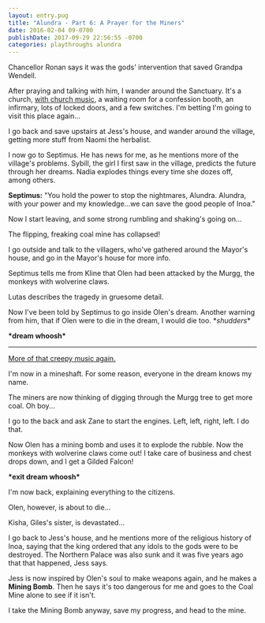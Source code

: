 ```yaml
---
layout: entry.pug
title: "Alundra - Part 6: A Prayer for the Miners"
date: 2016-02-04 09-0700
publishDate: 2017-09-29 22:56:55 -0700
categories: playthroughs alundra
---
```


Chancellor Ronan says it was the gods' intervention that saved Grandpa Wendell.

After praying and talking with him, I wander around the Sanctuary. It's a church, <a href="https://youtu.be/Z3InmMzDfrQ">with church music</a>, a waiting room for a confession booth, an infirmary, lots of locked doors, and a few switches. I'm betting I'm going to visit this place again...

I go back and save upstairs at Jess's house, and wander around the village, getting more stuff from Naomi the herbalist.

I now go to Septimus. He has news for me, as he mentions more of the village's problems. Sybill, the girl I first saw in the village, predicts the future through her dreams. Nadia explodes things every time she dozes off, among others.

**Septimus:** "You hold the power to stop the nightmares, Alundra. Alundra, with your power and my knowledge...we can save the good people of Inoa."

Now I start leaving, and some strong rumbling and shaking's going on...

The flipping, freaking coal mine has collapsed!

I go outside and talk to the villagers, who've gathered around the Mayor's house, and go in the Mayor's house for more info.

Septimus tells me from Kline that Olen had been attacked by the Murgg, the monkeys with wolverine claws.

Lutas describes the tragedy in gruesome detail.

Now I've been told by Septimus to go inside Olen's dream. Another warning from him, that if Olen were to die in the dream, I would die too. \**shudders*\*

**\*dream whoosh\***

---

<a href="https://youtu.be/EctW7EtfOzg">More of that creepy music again.</a>

I'm now in a mineshaft. For some reason, everyone in the dream knows my name.

The miners are now thinking of digging through the Murgg tree to get more coal. Oh boy...

I go to the back and ask Zane to start the engines. Left, left, right, left. I do that.

Now Olen has a mining bomb and uses it to explode the rubble. Now the monkeys with wolverine claws come out! I take care of business and chest drops down, and I get a Gilded Falcon!

**\*exit dream whoosh\***

I'm now back, explaining everything to the citizens.

Olen, however, is about to die...

Kisha, Giles's sister, is devastated...

I go back to Jess's house, and he mentions more of the religious history of Inoa, saying that the king ordered that any idols to the gods were to be destroyed. The Northern Palace was also sunk and it was five years ago that that happened, Jess says.

Jess is now inspired by Olen's soul to make weapons again, and he makes a **Mining Bomb**. Then he says it's too dangerous for me and goes to the Coal Mine alone to see if it isn't.

I take the Mining Bomb anyway, save my progress, and head to the mine.
